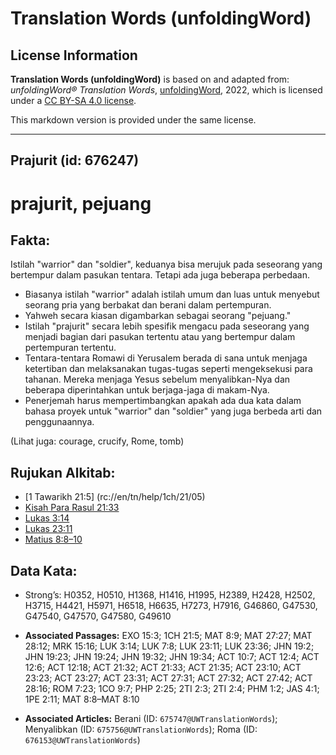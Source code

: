 # Translation Words (unfoldingWord)

## License Information

**Translation Words (unfoldingWord)** is based on and adapted from: _unfoldingWord® Translation Words_, [unfoldingWord](https://unfoldingword.org/utw), 2022, which is licensed under a [CC BY-SA 4.0 license](https://creativecommons.org/licenses/by-sa/4.0/legalcode.en).

This markdown version is provided under the same license.



--------------------------------

## Prajurit (id: 676247)

prajurit, pejuang
=================

Fakta:
------

Istilah "warrior" dan "soldier", keduanya bisa merujuk pada seseorang yang bertempur dalam pasukan tentara. Tetapi ada juga beberapa perbedaan.

* Biasanya istilah "warrior" adalah istilah umum dan luas untuk menyebut seorang pria yang berbakat dan berani dalam pertempuran.
* Yahweh secara kiasan digambarkan sebagai seorang "pejuang."
* Istilah "prajurit" secara lebih spesifik mengacu pada seseorang yang menjadi bagian dari pasukan tertentu atau yang bertempur dalam pertempuran tertentu.
* Tentara\-tentara Romawi di Yerusalem berada di sana untuk menjaga ketertiban dan melaksanakan tugas\-tugas seperti mengeksekusi para tahanan. Mereka menjaga Yesus sebelum menyalibkan\-Nya dan beberapa diperintahkan untuk berjaga\-jaga di makam\-Nya.
* Penerjemah harus mempertimbangkan apakah ada dua kata dalam bahasa proyek untuk "warrior" dan "soldier" yang juga berbeda arti dan penggunaannya.

(Lihat juga: courage, crucify, Rome, tomb)

Rujukan Alkitab:
----------------

* \[1 Tawarikh 21:5] (rc://en/tn/help/1ch/21/05\)
* [Kisah Para Rasul 21:33](https://ref.ly/Acts0:0)
* [Lukas 3:14](https://ref.ly/Luke3:14)
* [Lukas 23:11](https://ref.ly/Luke23:11)
* [Matius 8:8–10](https://ref.ly/Matt8:8-Matt8:10)

Data Kata:
----------

* Strong’s: H0352, H0510, H1368, H1416, H1995, H2389, H2428, H2502, H3715, H4421, H5971, H6518, H6635, H7273, H7916, G46860, G47530, G47540, G47570, G47580, G49610

* **Associated Passages:** EXO 15:3; 1CH 21:5; MAT 8:9; MAT 27:27; MAT 28:12; MRK 15:16; LUK 3:14; LUK 7:8; LUK 23:11; LUK 23:36; JHN 19:2; JHN 19:23; JHN 19:24; JHN 19:32; JHN 19:34; ACT 10:7; ACT 12:4; ACT 12:6; ACT 12:18; ACT 21:32; ACT 21:33; ACT 21:35; ACT 23:10; ACT 23:23; ACT 23:27; ACT 23:31; ACT 27:31; ACT 27:32; ACT 27:42; ACT 28:16; ROM 7:23; 1CO 9:7; PHP 2:25; 2TI 2:3; 2TI 2:4; PHM 1:2; JAS 4:1; 1PE 2:11; MAT 8:8–MAT 8:10
* **Associated Articles:** Berani (ID: `675747@UWTranslationWords`); Menyalibkan (ID: `675756@UWTranslationWords`); Roma (ID: `676153@UWTranslationWords`)

